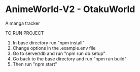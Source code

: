 # AnimeWorld-V2 - OtakuWorld
A manga tracker

TO RUN PROJECT
  1. In base directory run "npm install"
  2. Change options in the .example.env file
  3. Go to server/db and run "npm run db:setup"
  4. Go back to the base directory and run "npm run build"
  5. Then run "npm start"
  
